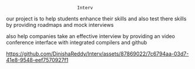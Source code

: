                                Interv

our project is to help students enhance their skills and also test there skills by providing roadmaps and mock interviews

also help companies take an effective interview by providing an video conference interface with integrated compilers and github




https://github.com/DinishaReddy/Interv/assets/87869022/7c6794aa-03d7-41e8-9548-eef7570927f1

